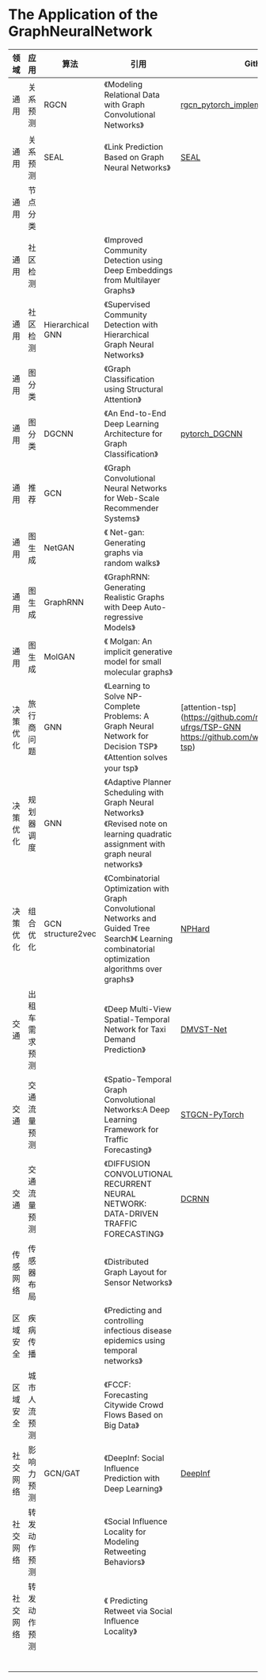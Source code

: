 # The Application of the GraphNeuralNetwork

领域  | 应用  | 算法 | 引用 | Github
 ---- | ----- | ------ |  ----- | ------
通用  |关系预测 |RGCN| 《Modeling Relational Data with Graph Convolutional Networks》 | [rgcn_pytorch_implementation](https://github.com/masakicktashiro/rgcn_pytorch_implementation) 
 通用 | 关系预测 | SEAL| 《Link Prediction Based on Graph Neural Networks》 | [SEAL](https://github.com/muhanzhang/SEAL)
通用 |节点分类  |  |   |  
通用 |社区检测  |  |《Improved Community Detection using Deep Embeddings from Multilayer Graphs》   | 
通用 |社区检测  | Hierarchical GNN |  《Supervised Community Detection with Hierarchical Graph Neural Networks》 | 
通用 | 图分类 |  | 《Graph Classification using Structural Attention》  | 
通用 | 图分类 |DGCNN  |《An End-to-End Deep Learning Architecture for Graph Classification》| [pytorch_DGCNN](https://github.com/muhanzhang/pytorch_DGCNN)
通用 | 推荐 |  GCN|  《Graph Convolutional Neural Networks for Web-Scale Recommender Systems》 | 
通用|图生成  | NetGAN  | 《 Net-gan: Generating graphs via random walks》  | 
通用| 图生成 | GraphRNN |  《GraphRNN: Generating Realistic Graphs with Deep Auto-regressive Models》 | 
通用 | 图生成 |MolGAN  | 《 Molgan: An implicit generative model for small molecular graphs》  | 
决策优化 | 旅行商问题 | GNN |  《Learning to Solve NP-Complete Problems: A Graph Neural Network for Decision TSP》《Attention solves your tsp》 | [attention-tsp](https://github.com/machine-reasoning-ufrgs/TSP-GNN https://github.com/wouterkool/attention-tsp)
决策优化 | 规划器调度 | GNN |  《Adaptive Planner Scheduling with Graph Neural Networks》《Revised note on learning quadratic assignment with graph neural networks》 | 
 决策优化| 组合优化 | GCN structure2vec |  《Combinatorial Optimization with Graph Convolutional Networks and Guided Tree Search》《 Learning combinatorial optimization algorithms over graphs》 | [NPHard](https://github.com/IntelVCL/NPHard)
交通 | 出租车需求预测 |  |  《Deep Multi-View Spatial-Temporal Network for Taxi Demand Prediction》 | [DMVST-Net](https://github.com/huaxiuyao/DMVST-Net)
交通 | 交通流量预测 |  | 《Spatio-Temporal Graph Convolutional Networks:A Deep Learning Framework for Traffic Forecasting》  |[STGCN-PyTorch](https://github.com/FelixOpolka/STGCN-PyTorch)
交通 | 交通流量预测 |  |  《DIFFUSION CONVOLUTIONAL RECURRENT NEURAL NETWORK: DATA-DRIVEN TRAFFIC FORECASTING》 | [DCRNN](https://github.com/liyaguang/DCRNN)
传感网络 | 传感器布局 |  |   《Distributed Graph Layout for Sensor Networks》| 
区域安全 | 疾病传播 |  |  《Predicting and controlling infectious disease epidemics using temporal networks》 | 
区域安全 | 城市人流预测 |  |  《FCCF: Forecasting Citywide Crowd Flows Based on Big Data》 | 
社交网络 | 影响力预测 | GCN/GAT | 《DeepInf: Social Influence Prediction with Deep Learning》  | [DeepInf](https://github.com/xptree/DeepInf)
社交网络 | 转发动作预测 |  | 《Social Influence Locality for Modeling Retweeting Behaviors》  | 
社交网络 | 转发动作预测 |  | 《 Predicting Retweet via Social Influence Locality》  | 
 |  |  |   | 
 |  |  |   | 
 |  |  |   | 
 |  |  |   | 
 |  |  |   | 
 |  |  |   | 
 
